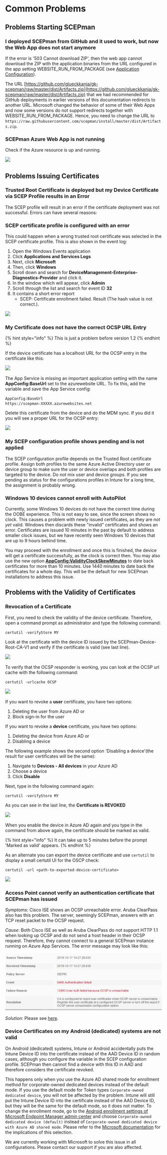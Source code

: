 # Common Problems

## Problems Starting SCEPman

### I deployed SCEPman from GitHub and it used to work, but now the Web App does not start anymore

If the error is '503 Cannot download ZIP', then the web app cannot download the ZIP with the application binaries from the URL configured in the app setting WEBSITE\_RUN\_FROM\_PACKAGE (see [Application Configuration](../../scepman-configuration/optional/application-artifacts.md#change-artifacts)).

The URL [https://github.com/glueckkanja/gk-scepman/raw/master/dist/Artifacts.zip](https://github.com/glueckkanja/gk-scepman/raw/master/dist/Artifacts.zip) that we had recommended for GitHub deployments in earlier versions of this documentation redirects to another URL. Microsoft changed the behavior of some of their Web Apps and now some versions do not support redirects together with WEBSITE\_RUN\_FROM\_PACKAGE. Hence, you need to change the URL to `https://raw.githubusercontent.com/scepman/install/master/dist/Artifacts.zip`.

### SCEPman Azure Web App is not running

Check if the Azure resource is up and running.

![](<../../../.gitbook/assets/event32\_2 (3) (3) (3) (3) (2) (1) (1) (1) (1) (10) (1) (11).png>)

## Problems Issuing Certificates

### Trusted Root Certificate is deployed but my Device Certificate via SCEP Profile results in an Error

The SCEP profile will result in an error if the certificate deployment was not successful. Errors can have several reasons:

### SCEP certificate profile is configured with an error

This could happen when a wrong trusted root certificate was selected in the SCEP certificate profile. This is also shown in the event log:

1. Open the Windows Events application
2. Click **Applications and Services Logs**
3. Next, click **Microsoft**
4. Then, click **Windows**
5. Scroll down and search for **DeviceManagement-Enterprise-Diagnostics-Provider** and click it.
6. In the window which will appear, click **Admin**
7. Scroll through the list and search for event ID **32**
8. It contains a short error report
   * SCEP: Certificate enrollment failed. Result (The hash value is not correct.).

![](<../../../.gitbook/assets/event32\_1 (2) (3) (3) (3) (2) (1) (1) (1) (1) (10) (1) (11).png>)

### My Certificate does not have the correct OCSP URL Entry

{% hint style="info" %}
This is just a problem before version 1.2
{% endhint %}

If the device certificate has a localhost URL for the OCSP entry in the certificate like this:

![](<../../../.gitbook/assets/event32\_7 (3) (3) (3) (3) (3) (3) (3) (1) (1) (1) (1) (10) (1) (11).png>)

The App Service is missing an important application setting with the name **AppConfig:BaseUrl** set to the azurewebsite URL. To fix this, add the variable and save the App Service config:

```
AppConfig:BaseUrl
https://scepman-XXXXX.azurewebsites.net
```

Delete this certificate from the device and do the MDM sync. If you did it you will see a proper URL for the OCSP entry:

![](<../../../.gitbook/assets/event32\_8 (3) (3) (3) (3) (3) (3) (3) (2) (1) (1) (1) (2) (1) (3).png>)

### My SCEP configuration profile shows pending and is not applied

The SCEP configuration profile depends on the Trusted Root certificate profile. Assign both profiles to the same Azure Active Directory user or device group to make sure the user or device overlaps and both profiles are targeted to the device. Do not mix user and device groups. If you see pending as status for the configurations profiles in Intune for a long time, the assignment is probably wrong.

### Windows 10 devices cannot enroll with AutoPilot

Currently, some Windows 10 devices do not have the correct time during the OOBE experience. This is not easy to see, since the screen shows no clock. This causes a problem with newly issued certificates, as they are _not yet_ valid. Windows then discards these "invalid" certificates and shows an error. Certificates are issued 10 minutes in the past by default to address smaller clock issues, but we have recently seen Windows 10 devices that are up to 9 hours behind time.

You may proceed with the enrollment and once this is finished, the device will get a certificate successfully, as the clock is correct then. You may also use the new option [**AppConfig:ValidityClockSkewMinutes**](../../scepman-configuration/optional/application-settings/certificates.md#appconfig-validityclockskewminutes) to date back certificates for more than 10 minutes. Use 1440 minutes to date back the certificates for a whole day. This will be the default for new SCEPman installations to address this issue.

## Problems with the Validity of Certificates

### Revocation of a Certificate

First, you need to check the validity of the device certificate. Therefore, open a command prompt as administrator and type the following command:

```
certutil -verifyStore MY
```

Look at the certificate with the device ID issued by the SCEPman-Device-Root-CA-V1 and verify if the certificate is valid (see last line).

![](<../../../.gitbook/assets/scepman\_revocation1 (3) (3) (3) (3) (3) (3) (3) (3) (1) (1) (1) (1) (2) (1) (3).png>)

To verify that the OCSP responder is working, you can look at the OCSP url cache with the following command:

```
certutil -urlcache OCSP
```

![](<../../../.gitbook/assets/scepman\_revocation2 (2) (3) (3) (3) (3) (3) (3) (3) (3) (1) (1) (1) (2) (1) (3).png>)

If you want to revoke a **user** certificate, you have two options:‌

1. Deleting the user from Azure AD or
2. Block sign-in for the user

If you want to revoke a **device** certificate, you have two options:

1. Deleting the device from Azure AD or
2. Disabling a device

The following example shows the second option 'Disabling a device'(the result for user certificates will be the same):

1. Navigate to **Devices - All devices** in your Azure AD
2. Choose a device
3. Click **Disable**

Next, type in the following command again:

```
certutil -verifyStore MY
```

As you can see in the last line, the **Certificate is REVOKED**

![](<../../../.gitbook/assets/scepman\_revocation3 (2) (3) (3) (3) (3) (3) (3) (3) (3) (2) (1) (1) (1) (10) (1) (11).png>)

When you enable the device in Azure AD again and you type in the command from above again, the certificate should be marked as valid.

{% hint style="info" %}
It can take up to 5 minutes before the prompt 'Marked as valid' appears.
{% endhint %}

As an alternate you can export the device certificate and use `certutil` to display a small certutil UI for the OSCP check:

```
certutil -url <path-to-exported-device-certificate>
```

![](<../../../.gitbook/assets/scepman\_revocation4 (3) (3) (3) (3) (3) (3) (3) (3) (3) (2) (1) (1) (1) (2) (1) (3).png>)

### Access Point cannot verify an authentication certificate that SCEPman has issued

_Symptoms_: Cisco ISE shows an OCSP unreachable error. Aruba ClearPass also has this problem. The server, seemingly SCEPman, answers with an TCP reset packet to the OCSP request.

_Cause_: Both Cisco ISE as well as Aruba ClearPass do not support HTTP 1.1 when looking up OCSP and do not send a host header in their OCSP request. Therefore, they cannot connect to a general SCEPman instance running on Azure App Services. The error message may look like this:

![](<../../../.gitbook/assets/cisco-ocsp-error (2) (4) (4) (4) (4) (4) (2) (1) (1) (1) (1) (10) (1) (11).jpg>)

_Solution_: Please see [here](cisco-ise-host-header-limitation.md).

### Device Certificates on my Android (dedicated) systems are not valid

On Android (dedicated) systems, Intune or Android accidentally puts the Intune Device ID into the certificate instead of the AAD Device ID in random cases, although you configure the variable in the SCEP configuration profile. SCEPman then cannot find a device with this ID in AAD and therefore considers the certificate revoked.

This happens only when you use the Azure AD shared mode for enrollment method for corporate-owned dedicated devices instead of the default mode. If you use the default mode for Token types `Corporate-owned dedicated device`, you will not be affected by the problem. Intune will still put the Intune Device ID into the certificate instead of the AAD Device ID, but they will be the same for the default mode, so it does not matter. To change the enrollment mode, go to the [Android enrollment settings of Microsoft Endpoint Manager admin center](https://endpoint.microsoft.com/#blade/Microsoft\_Intune\_DeviceSettings/DevicesAndroidMenu/androidEnrollment) and choose `Corporate-owned dedicated device (default)` instead of `Corporate-owned dedicated device with Azure AD shared mode`. Please refer to the [Microsoft documentation](https://docs.microsoft.com/en-us/mem/intune/enrollment/android-kiosk-enroll) for the implications of this selection.

We are currently working with Microsoft to solve this issue in all configurations. Please contact our support if you are also affected.
